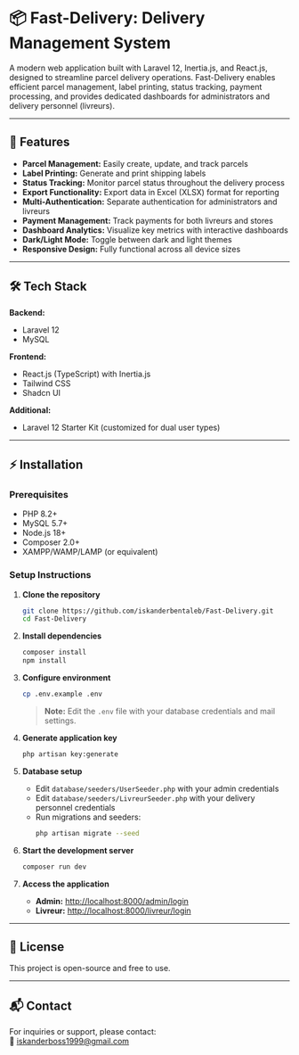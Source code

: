 # 📦 Fast-Delivery: Delivery Management System

A modern web application built with Laravel 12, Inertia.js, and React.js, designed to streamline parcel delivery operations. Fast-Delivery enables efficient parcel management, label printing, status tracking, payment processing, and provides dedicated dashboards for administrators and delivery personnel (livreurs).

---

## 🚀 Features

- **Parcel Management:** Easily create, update, and track parcels
- **Label Printing:** Generate and print shipping labels
- **Status Tracking:** Monitor parcel status throughout the delivery process
- **Export Functionality:** Export data in Excel (XLSX) format for reporting
- **Multi-Authentication:** Separate authentication for administrators and livreurs
- **Payment Management:** Track payments for both livreurs and stores
- **Dashboard Analytics:** Visualize key metrics with interactive dashboards
- **Dark/Light Mode:** Toggle between dark and light themes
- **Responsive Design:** Fully functional across all device sizes

---

## 🛠️ Tech Stack

**Backend:**
- Laravel 12
- MySQL

**Frontend:**
- React.js (TypeScript) with Inertia.js
- Tailwind CSS
- Shadcn UI

**Additional:**
- Laravel 12 Starter Kit (customized for dual user types)

---

## ⚡ Installation

### Prerequisites

- PHP 8.2+
- MySQL 5.7+
- Node.js 18+
- Composer 2.0+
- XAMPP/WAMP/LAMP (or equivalent)

### Setup Instructions

1. **Clone the repository**
    ```bash
    git clone https://github.com/iskanderbentaleb/Fast-Delivery.git
    cd Fast-Delivery
    ```

2. **Install dependencies**
    ```bash
    composer install
    npm install
    ```

3. **Configure environment**
    ```bash
    cp .env.example .env
    ```
    > **Note:** Edit the `.env` file with your database credentials and mail settings.

4. **Generate application key**
    ```bash
    php artisan key:generate
    ```

5. **Database setup**
    - Edit `database/seeders/UserSeeder.php` with your admin credentials
    - Edit `database/seeders/LivreurSeeder.php` with your delivery personnel credentials
    - Run migrations and seeders:
      ```bash
      php artisan migrate --seed
      ```

6. **Start the development server**
    ```bash
    composer run dev
    ```

7. **Access the application**
    - **Admin:** [http://localhost:8000/admin/login](http://localhost:8000/admin/login)
    - **Livreur:** [http://localhost:8000/livreur/login](http://localhost:8000/livreur/login)

---

## 📄 License

This project is open-source and free to use.

---

## 📬 Contact

For inquiries or support, please contact:  
📧 iskanderboss1999@gmail.com

